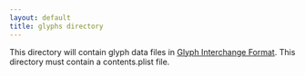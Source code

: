 ```yaml
---
layout: default
title: glyphs directory
---
```


This directory will contain glyph data files in [Glyph Interchange Format](glif). This directory must contain a contents.plist file.
